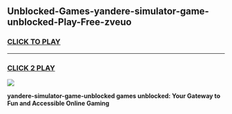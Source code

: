 
## Unblocked-Games-yandere-simulator-game-unblocked-Play-Free-zveuo
<h3>
<a href="https://premium76.site?title=yandere-simulator-game-unblocked&ref=23A">CLICK TO PLAY</a></h3>
<hr>

<h3>
<a href="https://premium76.site?title=yandere-simulator-game-unblocked&ref=23A">CLICK 2 PLAY</a>
  
</h3>

<a href="https://premium76.site?title=yandere-simulator-game-unblocked&ref=23A"><img src="https://clearcache.store/games.png"></a>


**yandere-simulator-game-unblocked games unblocked: Your Gateway to Fun and Accessible Online Gaming**
